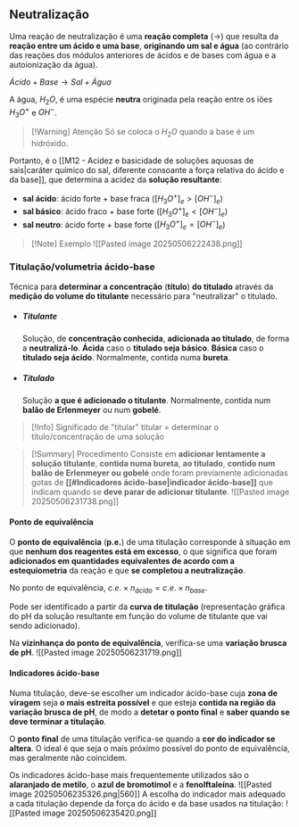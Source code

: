 ## Neutralização
Uma reação de neutralização é uma **reação completa** ($\longrightarrow$) que resulta da **reação entre um ácido e uma base**, **originando um sal e água** (ao contrário das reações dos módulos anteriores de ácidos e de bases com água e a autoionização da água).

$Ácido + Base \longrightarrow Sal + Água$

A água, $H_2O$, é uma espécie **neutra** originada pela reação entre os iões $H_3O^+$ e $OH^-$.
>[!Warning] Atenção
>Só se coloca o $H_2O$ quando a base é um hidróxido.

Portanto, é o [[M12 - Acidez e basicidade de soluções aquosas de sais|caráter químico do sal, diferente consoante a força relativa do ácido e da base]], que determina a acidez da **solução resultante**:
- **sal ácido**: ácido forte + base fraca ($[H_3O^+]_e>[OH^-]_e$)
- **sal básico**: ácido fraco + base forte ($[H_3O^+]_e<[OH^-]_e$)
- **sal neutro**: ácido forte + base forte ($[H_3O^+]_e=[OH^-]_e$)

>[!Note] Exemplo
>![[Pasted image 20250506222438.png]]

### Titulação/volumetria ácido-base
Técnica para **determinar a concentração** (**título**) **do titulado** através da **medição do volume do titulante** necessário para "neutralizar" o titulado.
- ##### Titulante
  Solução, de **concentração conhecida**, **adicionada ao titulado**, de forma a **neutralizá-lo**.
  **Ácida** caso o **titulado seja básico**. **Básica** caso o **titulado seja ácido**.
  Normalmente, contida numa **bureta**.
- ##### Titulado
  Solução **a que é adicionado o titulante**.
  Normalmente, contida num **balão de Erlenmeyer** ou num **gobelé**.

>[!Info] Significado de "titular"
>titular = determinar o título/concentração de uma solução

> [!Summary] Procedimento 
> Consiste em **adicionar lentamente a solução titulante**, **contida numa bureta**, **ao titulado**, **contido num balão de Erlenmeyer ou gobelé** onde foram previamente adicionadas gotas de **[[#Indicadores ácido-base|indicador ácido-base]]** que indicam quando se **deve parar de adicionar titulante**.
> ![[Pasted image 20250506231738.png]]

#### Ponto de equivalência
O **ponto de equivalência** (**p.e.**) de uma titulação corresponde à situação em que **nenhum dos reagentes está em excesso**, o que significa que foram **adicionados em quantidades equivalentes de acordo com a estequiometria** da reação e que **se completou a neutralização**. 

No ponto de equivalência, $c.e.\times n_{ácido}=c.e.\times n_{base}$.

Pode ser identificado a partir da **curva de titulação** (representação gráfica do pH da solução resultante em função do volume de titulante que vai sendo adicionado).

Na **vizinhança do ponto de equivalência**, verifica-se uma **variação brusca de pH**.
![[Pasted image 20250506231719.png]]

#### Indicadores ácido-base
Numa titulação, deve-se escolher um indicador ácido-base cuja **zona de viragem** seja **o mais estreita possível** e que esteja **contida na região da variação brusca de pH**, de modo a **detetar o ponto final** e **saber quando se deve terminar a titulação**.

O **ponto final** de uma titulação verifica-se quando a **cor do indicador se altera**. O ideal é que seja o mais próximo possível do ponto de equivalência, mas geralmente não coincidem.

Os indicadores ácido-base mais frequentemente utilizados são o **alaranjado de metilo**, o **azul de bromotimol** e a **fenolftaleína**.
![[Pasted image 20250506235326.png|560]]
A escolha do indicador mais adequado a cada titulação depende da força do ácido e da base usados na titulação:
![[Pasted image 20250506235420.png]]